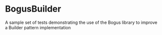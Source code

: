 # BogusBuilder

A sample set of tests demonstrating the use of the Bogus library to improve a Builder pattern implementation
